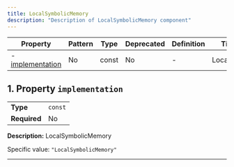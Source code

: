 ```yaml
---
title: LocalSymbolicMemory
description: "Description of LocalSymbolicMemory component"
---
```


| Property                             | Pattern | Type  | Deprecated | Definition | Title/Description   |
| ------------------------------------ | ------- | ----- | ---------- | ---------- | ------------------- |
| - [implementation](#implementation ) | No      | const | No         | -          | LocalSymbolicMemory |

## <a name="implementation"></a>1. Property `implementation`

|              |         |
| ------------ | ------- |
| **Type**     | `const` |
| **Required** | No      |

**Description:** LocalSymbolicMemory

Specific value: `"LocalSymbolicMemory"`

----------------------------------------------------------------------------------------------------------------------------

